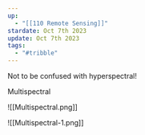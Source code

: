 ```yaml
---
up:
  - "[[110 Remote Sensing]]"
stardate: Oct 7th 2023
update: Oct 7th 2023
tags:
  - "#tribble"
---
```

Not to be confused with hyperspectral!


Multispectral

![[Multispectral.png]]

![[Multispectral-1.png]]
